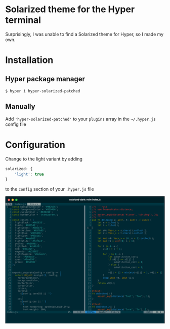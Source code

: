 # Solarized theme for the Hyper terminal

Surprisingly, I was unable to find a Solarized theme for Hyper, so I made my own.

# Installation

## Hyper package manager
```
$ hyper i hyper-solarized-patched
```

## Manually
Add `'hyper-solarized-patched'` to your `plugins` array in the `~/.hyper.js` config file

# Configuration

Change to the light variant by adding
```js
solarized: {
    'light': true
}
```

to the `config` section of your `.hyper.js` file

![sample](sample.png?raw=true)
